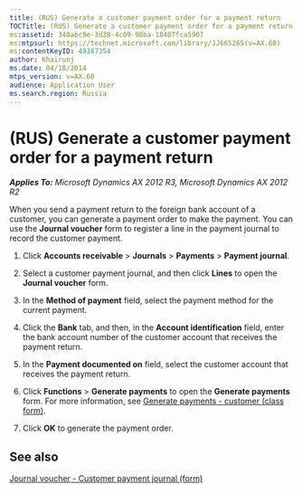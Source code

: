 ```yaml
---
title: (RUS) Generate a customer payment order for a payment return
TOCTitle: (RUS) Generate a customer payment order for a payment return
ms:assetid: 340abc9e-3d38-4c09-90ba-18407fca5907
ms:mtpsurl: https://technet.microsoft.com/library/JJ665265(v=AX.60)
ms:contentKeyID: 49387354
author: Khairunj
ms.date: 04/18/2014
mtps_version: v=AX.60
audience: Application User
ms.search.region: Russia
---
```


# (RUS) Generate a customer payment order for a payment return 


_**Applies To:** Microsoft Dynamics AX 2012 R3, Microsoft Dynamics AX 2012 R2_

When you send a payment return to the foreign bank account of a customer, you can generate a payment order to make the payment. You can use the **Journal voucher** form to register a line in the payment journal to record the customer payment.

1.  Click **Accounts receivable** \> **Journals** \> **Payments** \> **Payment journal**.

2.  Select a customer payment journal, and then click **Lines** to open the **Journal voucher** form.

3.  In the **Method of payment** field, select the payment method for the current payment.

4.  Click the **Bank** tab, and then, in the **Account identification** field, enter the bank account number of the customer account that receives the payment return.

5.  In the **Payment documented on** field, select the customer account that receives the payment return.

6.  Click **Functions** \> **Generate payments** to open the **Generate payments** form. For more information, see [Generate payments - customer (class form)](https://technet.microsoft.com/library/aa554105\(v=ax.60\)).

7.  Click **OK** to generate the payment order.

## See also

[Journal voucher - Customer payment journal (form)](https://technet.microsoft.com/library/aa556141\(v=ax.60\))

  


